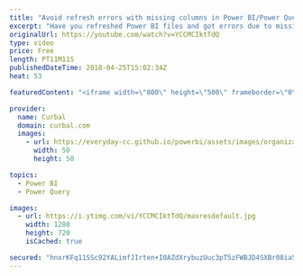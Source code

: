 ```yaml
---
title: "Avoid refresh errors with missing columns in Power BI/Power Query"
excerpt: "Have you refreshed Power BI files and got errors due to missing columns or unwanted columns? Here I show you how to avoid new columns for getting added and refresh error from missing columns.  I learnt this by watching Microsoft Power BI webinar with Chris Webb: https://info.microsoft.com/CO-PowerBI-WBNR-FY16-06Jun-21-Amazing-Things-with-Power-BI-Registration.html?Is=Website"
originalUrl: https://youtube.com/watch?v=YCCMCIktTdQ
type: video
price: Free
length: PT11M11S
publishedDateTime: 2018-04-25T15:02:34Z
heat: 53

featuredContent: "<iframe width=\"800\" height=\"500\" frameborder=\"0\" src=\"https://www.youtube.com/embed/YCCMCIktTdQ\" allow=\"accelerometer; autoplay; encrypted-media; gyroscope; picture-in-picture\" allowfullscreen></iframe>"

provider:
  name: Curbal
  domain: curbal.com
  images:
    - url: https://everyday-cc.github.io/powerbi/assets/images/organizations/curbal.com-50x50.jpg
      width: 50
      height: 50

topics:
  - Power BI
  - Power Query

images:
  - url: https://i.ytimg.com/vi/YCCMCIktTdQ/maxresdefault.jpg
    width: 1280
    height: 720
    isCached: true

secured: "hnxrKFq11SSc92YALimfJIrten+I0AZdXrybuzUuc3pT5zFWBJD4SXBr08ia5YdclQKI7v27hPYS0BBJIZ4tLCO3fkksBGwEjf0lTg95LAiKFdv3MlnkhbPO03rF7uw+0RyTLNIszbt66mvziDdry+Udb12oEyB8e5pfupROvK74QgYImBMxP5iojmzDvEseGSKNjim8AMQc5t9BNMJ4X6FZJ/nKYFPdMmyXS+sVd4HlvJNGXZYxFyp5p+o+wbNqGVgXkp5SVCyBVeXJ7aPGG+Tg0X/Y2ayOp4+HK7gBxEvFbs1RN7pEIh2CZ1ON2hkXU/zpDgf+jVDbauaarZ956+9NMUNhd8f3/pmYGiEnuZNc702NfbHiguIk7TPieiU/m/RXri7v3L6RXcX+Lpvlbfe+BzarZEgegJ21uk4tY44=;94RcS+L+I6WYQvA7zYMztg=="
---
```


